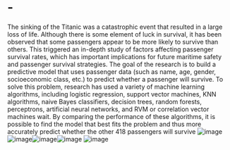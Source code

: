 # -
The sinking of the Titanic was a catastrophic event that resulted in a large loss of life. Although there is some element of luck in survival, it has been observed that some passengers appear to be more likely to survive than others. This triggered an in-depth study of factors affecting passenger survival rates, which has important implications for future maritime safety and passenger survival strategies. The goal of the research is to build a predictive model that uses passenger data (such as name, age, gender, socioeconomic class, etc.) to predict whether a passenger will survive. To solve this problem, research has used a variety of machine learning algorithms, including logistic regression, support vector machines, KNN algorithms, naive Bayes classifiers, decision trees, random forests, perceptrons, artificial neural networks, and RVM or correlation vector machines wait. By comparing the performance of these algorithms, it is possible to find the model that best fits the problem and thus more accurately predict whether the other 418 passengers will survive
![image](https://github.com/lingskr/-/assets/98691464/6d481687-afa2-41ce-825c-b204945f63a4)![image](https://github.com/lingskr/-/assets/98691464/7403380e-4c97-4597-ad5e-197faa8e652f)![image](https://github.com/lingskr/-/assets/98691464/d5b0e2e4-4d08-4d6d-be98-218c81ee38f1)![image](https://github.com/lingskr/-/assets/98691464/8023dace-bb07-4ca2-a783-0f7d4d88a36c)
![image](https://github.com/lingskr/-/assets/98691464/6b128082-4cfa-4937-8a3b-ce901831c97c)








